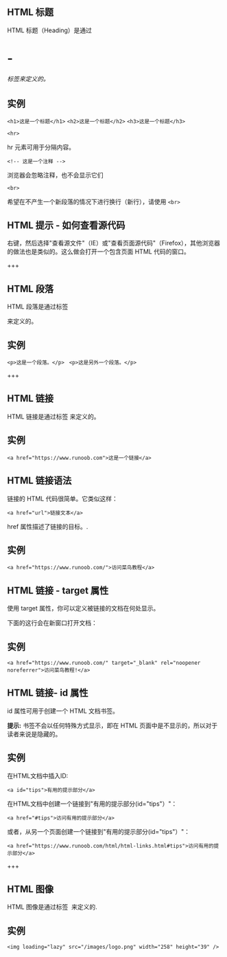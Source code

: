 ## HTML 标题

HTML 标题（Heading）是通过<h1> - <h6> 标签来定义的。

## 实例

`<h1>这是一个标题</h1>` 
`<h2>这是一个标题</h2>`
`<h3>这是一个标题</h3>`

`<hr>`

hr 元素可用于分隔内容。

`<!-- 这是一个注释 -->`

浏览器会忽略注释，也不会显示它们

`<br>`

希望在不产生一个新段落的情况下进行换行（新行），请使用 `<br>`

## HTML 提示 - 如何查看源代码

右键，然后选择"查看源文件"（IE）或"查看页面源代码"（Firefox），其他浏览器的做法也是类似的。这么做会打开一个包含页面 HTML 代码的窗口。

+++

## HTML 段落

HTML 段落是通过标签 <p> 来定义的。

## 实例

`<p>这是一个段落。</p>`
` <p>这是另外一个段落。</p>`

+++

## HTML 链接

HTML 链接是通过标签 <a> 来定义的。

## 实例

`<a href="https://www.runoob.com">这是一个链接</a>`

## HTML 链接语法

链接的 HTML 代码很简单。它类似这样：

`<a href="url">链接文本</a>`

href 属性描述了链接的目标。.

## 实例

`<a href="https://www.runoob.com/">访问菜鸟教程</a>`

## HTML 链接 - target 属性

使用 target 属性，你可以定义被链接的文档在何处显示。

下面的这行会在新窗口打开文档：

## 实例

`<a href="https://www.runoob.com/" target="_blank" rel="noopener noreferrer">访问菜鸟教程!</a>`

## HTML 链接- id 属性

id 属性可用于创建一个 HTML 文档书签。

**提示:** 书签不会以任何特殊方式显示，即在 HTML 页面中是不显示的，所以对于读者来说是隐藏的。

## 实例

在HTML文档中插入ID:

`<a id="tips">有用的提示部分</a>`

在HTML文档中创建一个链接到"有用的提示部分(id="tips"）"：

`<a href="#tips">访问有用的提示部分</a>`

或者，从另一个页面创建一个链接到"有用的提示部分(id="tips"）"：

`<a href="https://www.runoob.com/html/html-links.html#tips">访问有用的提示部分</a>`

+++

## HTML 图像

HTML 图像是通过标签 <img> 来定义的.

## 实例

`<img loading="lazy" src="/images/logo.png" width="258" height="39" />`